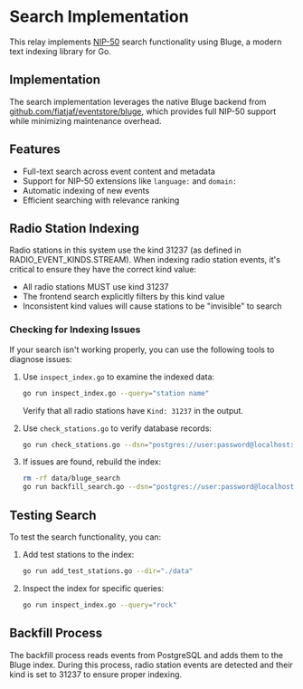 # Search Implementation

This relay implements [NIP-50](https://github.com/nostr-protocol/nips/blob/master/50.md) search functionality using Bluge, a modern text indexing library for Go.

## Implementation

The search implementation leverages the native Bluge backend from [github.com/fiatjaf/eventstore/bluge](https://github.com/fiatjaf/eventstore/bluge), which provides full NIP-50 support while minimizing maintenance overhead.

## Features

- Full-text search across event content and metadata
- Support for NIP-50 extensions like `language:` and `domain:`
- Automatic indexing of new events
- Efficient searching with relevance ranking

## Radio Station Indexing

Radio stations in this system use the kind 31237 (as defined in RADIO_EVENT_KINDS.STREAM). When indexing radio station events, it's critical to ensure they have the correct kind value:

- All radio stations MUST use kind 31237
- The frontend search explicitly filters by this kind value
- Inconsistent kind values will cause stations to be "invisible" to search

### Checking for Indexing Issues

If your search isn't working properly, you can use the following tools to diagnose issues:

1. Use `inspect_index.go` to examine the indexed data:

    ```bash
    go run inspect_index.go --query="station name"
    ```

    Verify that all radio stations have `Kind: 31237` in the output.

2. Use `check_stations.go` to verify database records:

    ```bash
    go run check_stations.go --dsn="postgres://user:password@localhost:5432/dbname"
    ```

3. If issues are found, rebuild the index:
    ```bash
    rm -rf data/bluge_search
    go run backfill_search.go --dsn="postgres://user:password@localhost:5432/dbname" --dir="./data"
    ```

## Testing Search

To test the search functionality, you can:

1. Add test stations to the index:

    ```bash
    go run add_test_stations.go --dir="./data"
    ```

2. Inspect the index for specific queries:
    ```bash
    go run inspect_index.go --query="rock"
    ```

## Backfill Process

The backfill process reads events from PostgreSQL and adds them to the Bluge index. During this process, radio station events are detected and their kind is set to 31237 to ensure proper indexing.
